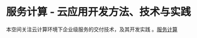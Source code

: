 # 服务计算 - 云应用开发方法、技术与实践

本空间关注云计算环境下企业级服务的交付技术，及其开发实践 。[服务计算](https://pmlpml.github.io/ServiceComputingOnCloud/)
